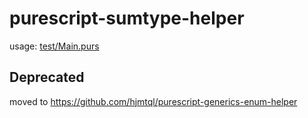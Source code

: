 # purescript-sumtype-helper

usage: [test/Main.purs](test/Main.purs)

## Deprecated

moved to https://github.com/hjmtql/purescript-generics-enum-helper
